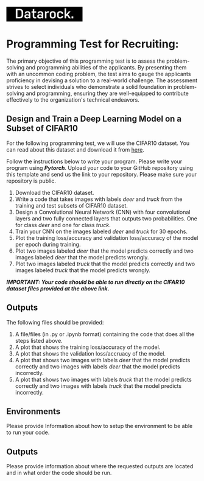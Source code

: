 ![Datarock](assets/datarock_logo_2_rect.jpeg)


# Programming Test for Recruiting:

The primary objective of this programming test is to assess the problem-solving and programming abilities of the applicants. By presenting them with an uncommon coding problem, the test aims to gauge the applicants proficiency in devising a solution to a real-world challenge. The assessment strives to select individuals who demonstrate a solid foundation in problem-solving and programming, ensuring they are well-equipped to contribute effectively to the organization's technical endeavors.

## Design and Train a Deep Learning Model on a Subset of CIFAR10

For the following programming test, we will use the CIFAR10 dataset. You can read about this dataset and download it from [here](https://www.cs.toronto.edu/~kriz/cifar.html).

Follow the instructions below to write your program. Please write your program using ***Pytorch***. Upload your code to your GitHub repository using this template and send us the link to your repository. Please make sure your repository is public. 

1. Download the CIFAR10 dataset.
2. Write a code that takes images with labels *deer* and *truck* from the training and test subsets of CIFAR10 dataset.  
3. Design a Convolutional Neural Network (CNN) with four convolutional layers and two fully connected layers that outputs two probabilities. One for class *deer* and one for class *truck*.
4. Train your CNN on the images labeled *deer* and *truck* for 30 epochs.
5. Plot the training loss/accuracy and validation loss/accuracy of the model per epoch during training.
6. Plot two images labeled *deer* that the model predicts correctly and two images labeled *deer* that the model predicts wrongly.
7. Plot two images labeled *truck* that the model predicts correctly and two images labeled *truck* that the model predicts wrongly.

***IMPORTANT: Your code should be able to run directly on the CIFAR10 dataset files provided at the above link.*** 

## Outputs

The following files should be provided:

1. A file/files (in .py or .ipynb format) containing the code that does all the steps listed above.
2. A plot that shows the training loss/accuracy of the model. 
3. A plot that shows the validation loss/accruacy of the model. 
4. A plot that shows two images with labels *deer* that the model predicts correctly and two images with labels *deer* that the model predicts incorrectly. 
5. A plot that shows two images with labels *truck* that the model predicts correctly and two images with labels *truck* that the model predicts incorrectly.


## Environments

Please provide Information about how to setup the environment to be able to run your code. 


## Outputs 

Please provide information about where the requested outputs are located and in what order the code should be run. 